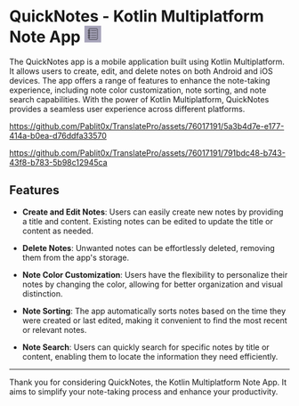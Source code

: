 # QuickNotes - Kotlin Multiplatform Note App <img src="logo.png" alt="Logo" width="30" height="30">

The QuickNotes app is a mobile application built using Kotlin Multiplatform. It allows users to create, edit, and delete notes on both Android and iOS devices. The app offers a range of features to enhance the note-taking experience, including note color customization, note sorting, and note search capabilities. With the power of Kotlin Multiplatform, QuickNotes provides a seamless user experience across different platforms.

https://github.com/Pablit0x/TranslatePro/assets/76017191/5a3b4d7e-e177-414a-b0ea-d76ddfa33570

https://github.com/Pablit0x/TranslatePro/assets/76017191/791bdc48-b743-43f8-b783-5b98c12945ca


## Features

- **Create and Edit Notes**: Users can easily create new notes by providing a title and content. Existing notes can be edited to update the title or content as needed.

- **Delete Notes**: Unwanted notes can be effortlessly deleted, removing them from the app's storage.

- **Note Color Customization**: Users have the flexibility to personalize their notes by changing the color, allowing for better organization and visual distinction.

- **Note Sorting**: The app automatically sorts notes based on the time they were created or last edited, making it convenient to find the most recent or relevant notes.

- **Note Search**: Users can quickly search for specific notes by title or content, enabling them to locate the information they need efficiently.

---

Thank you for considering QuickNotes, the Kotlin Multiplatform Note App. It aims to simplify your note-taking process and enhance your productivity.
